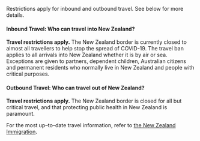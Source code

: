 Restrictions apply for inbound and outbound travel. See below for more details.

#### Inbound Travel: Who can travel into New Zealand?

**Travel restrictions apply.** The New Zealand border is currently closed to almost all travellers to help stop the spread of COVID-19. The travel ban applies to all arrivals into New Zealand whether it is by air or sea. Exceptions are given to partners, dependent children, Australian citizens and permanent residents who normally live in New Zealand and people with critical purposes. 

#### Outbound Travel: Who can travel out of New Zealand?

**Travel restrictions apply.** The New Zealand border is closed for all but critical travel, and that protecting public health in New Zealand is paramount.

For the most up–to–date travel information, refer to [the New Zealand Immigration](https://www.immigration.govt.nz/about-us/covid-19/border-closures-and-exceptions). 